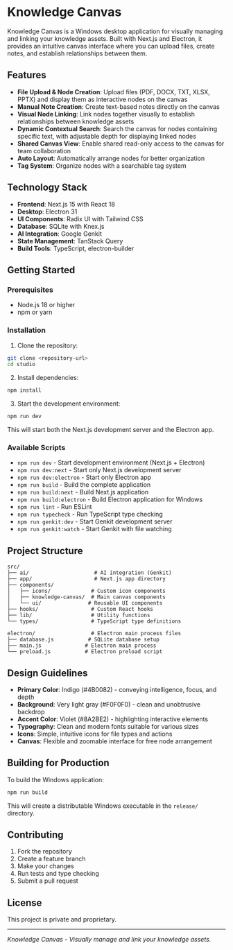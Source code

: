 # Knowledge Canvas

Knowledge Canvas is a Windows desktop application for visually managing and linking your knowledge assets. Built with Next.js and Electron, it provides an intuitive canvas interface where you can upload files, create notes, and establish relationships between them.

## Features

- **File Upload & Node Creation**: Upload files (PDF, DOCX, TXT, XLSX, PPTX) and display them as interactive nodes on the canvas
- **Manual Note Creation**: Create text-based notes directly on the canvas
- **Visual Node Linking**: Link nodes together visually to establish relationships between knowledge assets
- **Dynamic Contextual Search**: Search the canvas for nodes containing specific text, with adjustable depth for displaying linked nodes
- **Shared Canvas View**: Enable shared read-only access to the canvas for team collaboration
- **Auto Layout**: Automatically arrange nodes for better organization
- **Tag System**: Organize nodes with a searchable tag system

## Technology Stack

- **Frontend**: Next.js 15 with React 18
- **Desktop**: Electron 31
- **UI Components**: Radix UI with Tailwind CSS
- **Database**: SQLite with Knex.js
- **AI Integration**: Google Genkit
- **State Management**: TanStack Query
- **Build Tools**: TypeScript, electron-builder

## Getting Started

### Prerequisites

- Node.js 18 or higher
- npm or yarn

### Installation

1. Clone the repository:
```bash
git clone <repository-url>
cd studio
```

2. Install dependencies:
```bash
npm install
```

3. Start the development environment:
```bash
npm run dev
```

This will start both the Next.js development server and the Electron app.

### Available Scripts

- `npm run dev` - Start development environment (Next.js + Electron)
- `npm run dev:next` - Start only Next.js development server
- `npm run dev:electron` - Start only Electron app
- `npm run build` - Build the complete application
- `npm run build:next` - Build Next.js application
- `npm run build:electron` - Build Electron application for Windows
- `npm run lint` - Run ESLint
- `npm run typecheck` - Run TypeScript type checking
- `npm run genkit:dev` - Start Genkit development server
- `npm run genkit:watch` - Start Genkit with file watching

## Project Structure

```
src/
├── ai/                     # AI integration (Genkit)
├── app/                    # Next.js app directory
├── components/
│   ├── icons/             # Custom icon components
│   ├── knowledge-canvas/  # Main canvas components
│   └── ui/               # Reusable UI components
├── hooks/                 # Custom React hooks
├── lib/                   # Utility functions
└── types/                 # TypeScript type definitions

electron/                  # Electron main process files
├── database.js           # SQLite database setup
├── main.js              # Electron main process
└── preload.js           # Electron preload script
```

## Design Guidelines

- **Primary Color**: Indigo (#4B0082) - conveying intelligence, focus, and depth
- **Background**: Very light gray (#F0F0F0) - clean and unobtrusive backdrop
- **Accent Color**: Violet (#8A2BE2) - highlighting interactive elements
- **Typography**: Clean and modern fonts suitable for various sizes
- **Icons**: Simple, intuitive icons for file types and actions
- **Canvas**: Flexible and zoomable interface for free node arrangement

## Building for Production

To build the Windows application:

```bash
npm run build
```

This will create a distributable Windows executable in the `release/` directory.

## Contributing

1. Fork the repository
2. Create a feature branch
3. Make your changes
4. Run tests and type checking
5. Submit a pull request

## License

This project is private and proprietary.

---

*Knowledge Canvas - Visually manage and link your knowledge assets.*
